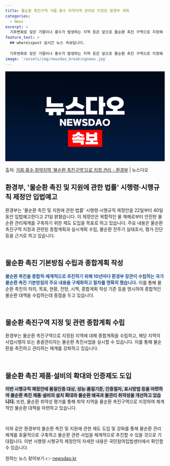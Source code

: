 ```yaml
---
title: 물순환 촉진구역 가뭄·홍수 취약지역 관리로 지정된 환경부 계획
categories:
  - News
excerpt: >
  기후변화로 잦은 가뭄이나 홍수가 발생하는 지역 등은 앞으로 물순환 촉진 구역으로 지정해 관리된다. 지정 구역…
feature_text: >
  ## whereispost 실시간 뉴스 속보입니다.

  기후변화로 잦은 가뭄이나 홍수가 발생하는 지역 등은 앞으로 물순환 촉진 구역으로 지정해 관리된다. 지정 구역…
image: '/assets/img/newsdao_breakingnews.jpg'
---
```


![뉴스다오 속보](/assets/img/newsdao_breakingnews.jpg)

<p>출처: <a href="https://newsdao.kr/3863" rel="dofollow">가뭄·홍수 취약지역 ‘물순환 촉진구역’으로 지정 관리 - 환경부</a> | 뉴스다오</p>

<h2 data-ke-size="size26">환경부, '물순환 촉진 및 지원에 관한 법률' 시행령·시행규칙 제정안 입법예고</h2>
환경부는 '물순환 촉진 및 지원에 관한 법률' 시행령·시행규칙 제정안을 22일부터 40일 동안 입법예고한다고 21일 밝혔습니다. 이 제정안은 복합적인 물 재해로부터 안전한 물순환 관리체계를 구축하기 위한 제도 도입을 목표로 하고 있습니다. 주요 내용은 물순환 촉진구역 지정과 관련된 종합계획과 실시계획 수립, 물순환 전주기 실태조사, 평가·진단 등을 근거로 하고 있습니다.

<p data-ke-size="size16">&nbsp;</p>

<h2 data-ke-size="size24">물순환 촉진 기본방침 수립과 종합계획 작성</h2>
<b><span style="color: #1a5490;">물순환 촉진을 종합적·체계적으로 추진하기 위해 10년마다 환경부 장관이 수립하는 국가 물순환 촉진 기본방침의 주요 내용을 구체화하고 절차를 명확히 했습니다.</span></b> 이를 통해 물순환 촉진의 의의, 목표, 현황, 전망, 시책, 종합계획 작성 기준 등을 명시하여 종합적인 물순환 대책을 수립하는데 중점을 두고 있습니다.

<p data-ke-size="size16">&nbsp;</p>

<h2 data-ke-size="size24">물순환 촉진구역 지정 및 관련 종합계획 수립</h2>
환경부는 물순환 촉진구역으로 지정된 지역에 대해 종합계획을 수립하고, 해당 지역의 사업시행자 또는 총괄관리자는 물순환 촉진사업을 실시할 수 있습니다. 이를 통해 물순환을 촉진하고 관리하는 체계를 강화하고 있습니다.

<p data-ke-size="size16">&nbsp;</p>

<h2 data-ke-size="size24">물순환 촉진 제품·설비의 확대와 인증제도 도입</h2>
<b><span style="background-color: #21538527;">이번 시행규칙 제정안에 품질인증 대상, 성능·품질기준, 인증절차, 표시방법 등을 마련하여 물순환 촉진 제품·설비의 설치 확대와 물순환 왜곡과 물관리 취약성을 개선하고 있습니다.</span></b> 또한, 물순환 취약성 평가를 통해 취약 지역을 물순환 촉진구역으로 지정하여 체계적인 물순환 대책을 마련하고 있습니다.

<p data-ke-size="size16">&nbsp;</p>

이와 같은 환경부의 물순환 촉진 및 지원에 관한 제도 도입 및 강화를 통해 물순환 관리체계를 효율적으로 구축하고 물순환 관련 사업을 체계적으로 추진할 수 있을 것으로 기대됩니다. 이번 시행령·시행규칙 제정안의 자세한 내용은 국민참여입법센터에서 확인할 수 있습니다. 

원하는 뉴스 찾아보기 👉 <a href="https://newsdao.kr" rel="dofollow">newsdao.kr</a>


